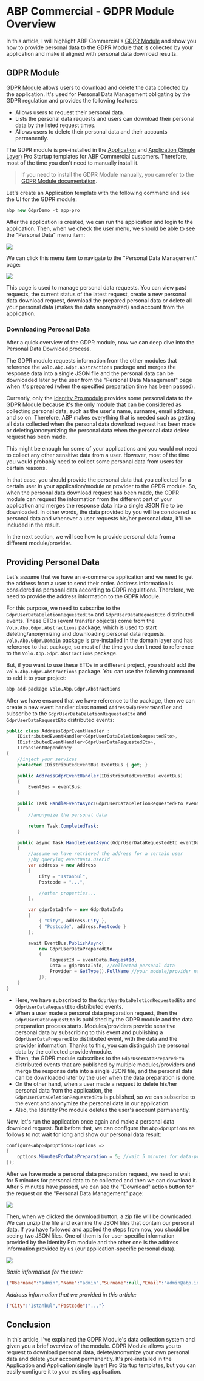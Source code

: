 # ABP Commercial - GDPR Module Overview

In this article, I will highlight ABP Commercial's [GDPR Module](https://commercial.abp.io/modules/Volo.Gdpr) and show you how to provide personal data to the GDPR Module that is collected by your application and make it aligned with personal data download results.

## GDPR Module

[GDPR Module](https://docs.abp.io/en/commercial/latest/modules/gdpr) allows users to download and delete the data collected by the application. It's used for Personal Data Management obligating by the GDPR regulation and provides the following features:

* Allows users to request their personal data.
* Lists the personal data requests and users can download their personal data by the listed request times.
* Allows users to delete their personal data and their accounts permanently.

The GDPR module is pre-installed in the [Application](https://docs.abp.io/en/commercial/latest/startup-templates/application/index) and [Application (Single Layer)](https://docs.abp.io/en/commercial/latest/startup-templates/application-single-layer/index) Pro Startup templates for ABP Commercial customers. Therefore, most of the time you don't need to manually install it.

> If you need to install the GDPR Module manually, you can refer to the [GDPR Module documentation](https://docs.abp.io/en/commercial/latest/modules/gdpr#how-to-install).

Let's create an Application template with the following command and see the UI for the GDPR module:

```csharp
abp new GdprDemo -t app-pro
```

After the application is created, we can run the application and login to the application. Then, when we check the user menu, we should be able to see the "Personal Data" menu item:

![](./gdpr-personal-data-menu.png)

We can click this menu item to navigate to the "Personal Data Management" page:

![](./gdpr-personal-data-page.png)

This page is used to manage personal data requests. You can view past requests, the current status of the latest request, create a new personal data download request, download the prepared personal data or delete all your personal data (makes the data anonymized) and account from the application.

### Downloading Personal Data

After a quick overview of the GDPR module, now we can deep dive into the Personal Data Download process.

The GDPR module requests information from the other modules that reference the `Volo.Abp.Gdpr.Abstractions` package and merges the response data into a single JSON file and the personal data can be downloaded later by the user from the "Personal Data Management" page when it's prepared (when the specified preparation time has been passed). 

Currently, only the [Identity Pro module](https://docs.abp.io/en/commercial/latest/modules/identity) provides some personal data to the GDPR Module because it's the only module that can be considered as collecting personal data, such as the user's name, surname, email address, and so on. Therefore, ABP makes everything that is needed such as getting all data collected when the personal data download request has been made or deleting/anonymizing the personal data when the personal data delete request has been made.

This might be enough for some of your applications and you would not need to collect any other sensitive data from a user. However, most of the time you would probably need to collect some personal data from users for certain reasons. 

In that case, you should provide the personal data that you collected for a certain user in your application/module or provider to the GPDR module. So, when the personal data download request has been made, the GDPR module can request the information from the different part of your application and merges the response data into a single JSON file to be downloaded. In other words, the data provided by you will be considered as personal data and whenever a user requests his/her personal data, it'll be included in the result.

In the next section, we will see how to provide personal data from a different module/provider. 

## Providing Personal Data

Let's assume that we have an e-commerce application and we need to get the address from a user to send their order. Address information is considered as personal data according to GDPR regulations. Therefore, we need to provide the address information to the GDPR Module.

For this purpose, we need to subscribe to the `GdprUserDataDeletionRequestedEto` and `GdprUserDataRequestEto` distributed events. These ETOs (event transfer objects) come from the `Volo.Abp.Gdpr.Abstractions` package, which is used to start deleting/anonymizing and downloading personal data requests. `Volo.Abp.Gdpr.Domain` package is pre-installed in the domain layer and has reference to that package, so most of the time you don't need to reference to the `Volo.Abp.Gdpr.Abstractions` package.

But, if you want to use these ETOs in a different project, you should add the `Volo.Abp.Gdpr.Abstractions` package. You can use the following command to add it to your project:

```bash
abp add-package Volo.Abp.Gdpr.Abstractions
```

After we have ensured that we have reference to the package, then we can create a new event handler class named `AddressGdprEventHandler` and subscribe to the `GdprUserDataDeletionRequestedEto` and `GdprUserDataRequestEto` distributed events:

```csharp
public class AddressGdprEventHandler :
    IDistributedEventHandler<GdprUserDataDeletionRequestedEto>,
    IDistributedEventHandler<GdprUserDataRequestedEto>,
    ITransientDependency
{
    //inject your services
    protected IDistributedEventBus EventBus { get; }

    public AddressGdprEventHandler(IDistributedEventBus eventBus)
    {
        EventBus = eventBus;
    }

    public Task HandleEventAsync(GdprUserDataDeletionRequestedEto eventData)
    {
        //anonymize the personal data

        return Task.CompletedTask;
    }

    public async Task HandleEventAsync(GdprUserDataRequestedEto eventData)
    {
        //assume we have retrieved the address for a certain user
        //by querying eventData.UserId
        var address = new Address
        {
            City = "Istanbul",
            Postcode = "...",

            //other properties...
        };

        var gdprDataInfo = new GdprDataInfo
        {
            { "City", address.City },
            { "Postcode", address.Postcode }
        };

        await EventBus.PublishAsync(
            new GdprUserDataPreparedEto
            {
                RequestId = eventData.RequestId,
                Data = gdprDataInfo, //collected personal data
                Provider = GetType().FullName //your module/provider name
            });
    }
}
```

* Here, we have subscribed to the `GdprUserDataDeletionRequestedEto` and `GdprUserDataRequestEto` distributed events.
* When a user made a personal data preparation request, then the `GdprUserDataRequestEto` is published by the GDPR module and the data preparation process starts. Modules/providers provide sensitive personal data by subscribing to this event and publishing a `GdprUserDataPreparedEto` distributed event, with the data and the provider information. Thanks to this, you can distinguish the personal data by the collected provider/module.
* Then, the GDPR module subscribes to the `GdprUserDataPreparedEto` distributed events that are published by multiple modules/providers and merge the response data into a single JSON file, and the personal data can be downloaded later by the user when the data preparation is done.
* On the other hand, when a user made a request to delete his/her personal data from the application, the `GdprUserDataDeletionRequestedEto` is published, so we can subscribe to the event and anonymize the personal data in our application.
* Also, the Identity Pro module deletes the user's account permanently.

Now, let's run the application once again and make a personal data download request. But before that, we can configure the `AbpGdprOptions` as follows to not wait for long and show our personal data result:

```csharp
Configure<AbpGdprOptions>(options =>
{
    options.MinutesForDataPreparation = 5; //wait 5 minutes for data-preperation
});
```

After we have made a personal data preparation request, we need to wait for 5 minutes for personal data to be collected and then we can download it. After 5 minutes have passed, we can see the "Download" action button for the request on the "Personal Data Management" page:

![](./personal-data-download.png)

Then, when we clicked the download button, a zip file will be downloaded. We can unzip the file and examine the JSON files that contain our personal data. If you have followed and applied the steps from now, you should be seeing two JSON files. One of them is for user-specific information provided by the Identity Pro module and the other one is the address information provided by us (our application-specific personal data).

![](./personal-data-files.png)

*Basic information for the user:*

```json
{"Username":"admin","Name":"admin","Surname":null,"Email":"admin@abp.io","Phone Number":null}
```

*Address information that we provided in this article:*

```json
{"City":"Istanbul","Postcode":"..."}
```

## Conclusion

In this article, I've explained the GDPR Module's data collection system and given you a brief overview of the module. GDPR Module allows you to request to download personal data, delete/anonymize your own personal data and delete your account permanently. It's pre-installed in the Application and Application(single layer) Pro Startup templates, but you can easily configure it to your existing application.
